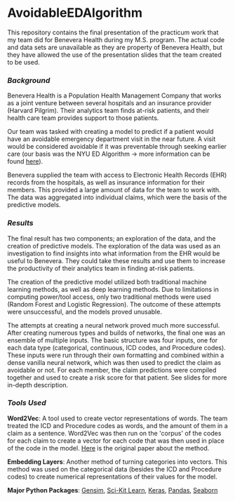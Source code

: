 # AvoidableEDAlgorithm

This repository contains the final presentation of the practicum work that my team did for Benevera Health during my M.S. program. The actual code and data sets are unavailable as they are property of Benevera Health, but they have allowed the use of the presentation slides that the team created to be used.

### <i>Background</i>

Benevera Health is a Population Health Management Company that works as a joint venture between several hospitals and an insurance provider (Harvard Pilgrim). Their analytics team finds at-risk patients, and their health care team provides support to those patients.

Our team was tasked with creating a model to predict if a patient would have an avoidable emergency department visit in the near future. A visit would be considered avoidable if it was preventable through seeking earlier care (our basis was the NYU ED Algorithm -> more information can be found <a href="https://wagner.nyu.edu/faculty/billings/nyued-background">here</a>).

Benevera supplied the team with access to Electronic Health Records (EHR) records from the hospitals, as well as insurance information for their members. This provided a large amount of data for the team to work with. The data was aggregated into individual claims, which were the basis of the predictive models.

### <i>Results</i>

The final result has two components; an exploration of the data, and the creation of predictive models. The exploration of the data was used as an investigation to find insights into what information from the EHR would be useful to Benevera. They could take these results and use them to increase the productivity of their analytics team in finding at-risk patients.

The creation of the predictive model utilized both traditional machine learning methods, as well as deep learning methods. Due to limitations in computing power/tool access, only two traditional methods were used (Random Forest and Logistic Regression). The outcome of these attempts were unsuccessful, and the models proved unusable.

The attempts at creating a neural network proved much more successful. After creating numerous types and builds of networks, the final one was an ensemble of multiple inputs. The basic structure was four inputs, one for each data type (categorical, continuous, ICD codes, and Procedure codes). These inputs were run through their own formatting and combined within a dense vanilla neural network, which was then used to predict the claim as avoidable or not. For each member, the claim predictions were compiled together and used to create a risk score for that patient. See slides for more in-depth description.

### <i>Tools Used</i>

<b>Word2Vec</b>: A tool used to create vector representations of words. The team treated the ICD and Procedure codes as words, and the amount of them in a claim as a sentence. Word2Vec was then run on the 'corpus' of the codes for each claim to create a vector for each code that was then used in place of the code in the model. <a href="https://papers.nips.cc/paper/5021-distributed-representations-of-words-and-phrases-and-their-compositionality.pdf">Here</a> is the original paper about the method.

<b>Embedding Layers</b>: Another method of turning categories into vectors. This method was used on the categorical data (besides the ICD and Procedure codes) to create numerical representations of their values for the model.

<b>Major Python Packages</b>: <a href="https://radimrehurek.com/gensim/index.html">Gensim</a>, <a href="https://scikit-learn.org/stable/">Sci-Kit Learn</a>, <a href="https://keras.io/">Keras</a>, <a href="https://pandas.pydata.org/">Pandas</a>, <a href="https://seaborn.pydata.org/">Seaborn</a>
